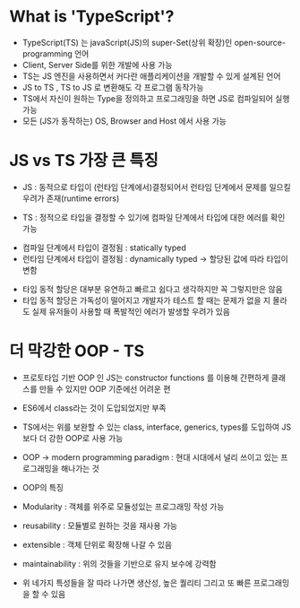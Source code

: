 # What is 'TypeScript'?
- TypeScript(TS) 는 javaScript(JS)의 super-Set(상위 확장)인 open-source-programming 언어
- Client, Server Side를 위한 개발에 사용 가능
- TS는 JS 엔진을 사용하면서 커다란 애플리케이션을 개발할 수 있게 설계된 언어
- JS to TS , TS to JS 로 변환해도 각 프로그램 동작가능
- TS에서 자신이 원하는 Type을 정의하고 프로그래밍을 하면 JS로 컴파일되어 실행 가능
- 모든 (JS가 동작하는) OS, Browser and Host 에서 사용 가능

# JS vs TS 가장 큰 특징
- JS : 동적으로 타입이 (런타임 단계에서)결정되어서 런타임 단계에서 문제를 일으킬 우려가 존재(runtime errors)

- TS : 정적으로 타입을 결정할 수 있기에 컴파일 단계에서 타입에 대한 에러를 확인가능

* 컴파일 단계에서 타입이 결정됨 : statically typed
* 런타임 단계에서 타입이 결정됨 : dynamically typed -> 할당된 값에 따라 타입이 변함

- 타입 동적 할당은 대부분 유연하고 빠르고 쉽다고 생각하지만 꼭 그렇지만은 않음
- 타입 동적 할당은 가독성이 떨어지고 개발자가 테스트 할 때는 문제가 없을 지 몰라도 실제 유저들이 사용할 때 폭발적인 에러가 발생할 우려가 있음

# 더 막강한 OOP - TS
- 프로토타입 기반 OOP 인 JS는 constructor functions 를 이용해 간편하게 클래스를 만들 수 있지만 OOP 기준에선 어려운 편
- ES6에서 class라는 것이 도입되었지만 부족

- TS에서는 위를 보완할 수 있는 class, interface, generics, types를 도입하여 JS 보다 더 강한 OOP로 사용 가능

- OOP -> modern programming paradigm : 현대 시대에서 널리 쓰이고 있는 프로그래밍을 해나가는 것

* OOP의 특징
- Modularity : 객체를 위주로 모듈성있는 프로그래밍 작성 가능
- reusability : 모듈별로 원하는 것을 재사용 가능
- extensible : 객체 단위로 확장해 나갈 수 있음
- maintainability : 위의 것들을 기반으로 유지 보수에 강력함

- 위 네가지 특성들을 잘 따라 나가면 생산성, 높은 퀄리티 그리고 또 빠른 프로그래밍을 할 수 있음